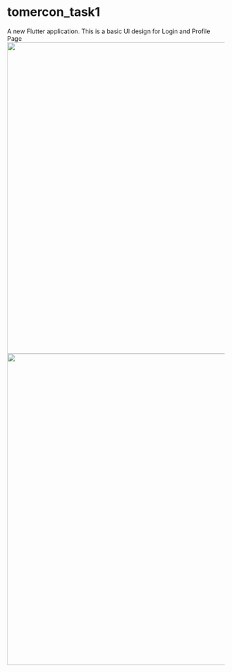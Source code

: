 # tomercon_task1

A new Flutter application.
This is a basic UI design for Login and Profile Page
<img src="https://user-images.githubusercontent.com/67218325/161834076-d5f9c706-c3da-46c6-b727-e56eabeded41.png"  height="720">
<img src="https://user-images.githubusercontent.com/67218325/161834080-ecce83c5-7c2a-46d0-96eb-a6dab0f3592c.png"  height="720">
